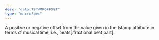 ```yaml
---
desc: "data.TSTAMPOFFSET"
type: "macroSpec"
---
```


A positive or negative offset from the value given in the tstamp attribute in terms
of
musical time, i.e., beats[.fractional beat part].